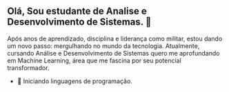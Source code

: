 ## Olá, Sou estudante de Analise e Desenvolvimento de Sistemas. 👋
Após anos de aprendizado, disciplina e liderança como militar, estou dando um novo passo: mergulhando no mundo da tecnologia. Atualmente, cursando Análise e Desenvolvimento de Sistemas quero me aprofundando em Machine Learning, área que me fascina por seu potencial transformador.

- 🔭 Iniciando linguagens de programação.

